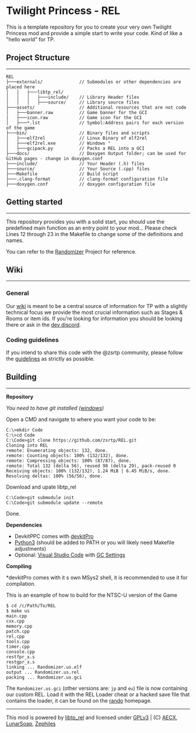 

# Twilight Princess - REL
This is a template repository for you to create your very own Twilight Princess mod and provide a simple start to write your code. Kind of like a "hello world" for TP.

## Project Structure
---
```
REL
├───externals/              // Submodules or other dependencies are placed here
│   │   ├───libtp_rel/
│   │   │   ├───include/    // Library Header files
│   │   │   ├───source/     // Library source files
├───assets/                 // Additional resources that are not code
│   ├───banner.raw          // Game banner for the GCI
|   ├───icon.raw            // Game icon for the GCI
│   ├───*.lst          	    // Symbol:Address pairs for each version of the game
├───bin/                    // Binary files and scripts
│   ├───elf2rel             // Linux Binary of elf2rel
│   ├───elf2rel.exe         // Windows "
│   ├───gcipack.py          // Packs a REL into a GCI
├───docs/                   // Doxygen Output folder; can be used for GitHub pages - change in doxygen.conf
├───include/                // Your Header (.h) files
├───source/                 // Your Source (.cpp) files
├───Makefile                // Build script
├───.clang-format           // clang-format configuration file
├───doxygen.conf            // doxygen configuration file
```

## Getting started
---
This repository provides you with a solid start, you should use the predefined main function as an entry point to your mod...
Please check Lines 12 through 23 in the Makefile to change some of the definitions and names.

You can refer to the [Randomizer](//github.com/zsrtp/Randomizer) Project for reference.

## Wiki
---
### General
Our [wiki](//wiki.zeldatp.net) is meant to be a central source of information for TP with a slightly technical focus we provide the most crucial information such as Stages & Rooms or item ids. If you're looking for information you should be looking there or ask in the [dev discord](//discord.gg/CsDF9hY).

### Coding guidelines
If you intend to share this code with the @zsrtp community, please follow the [guidelines](//wiki.zeldatp.net/Dev:Coding_Guidelines) as strictly as possible.

## Building
---
**Repository**

*You need to have git installed ([windows](https://git-scm.com/download/win))*

Open a CMD and navigate to where you want your code to be:
```
C:\>mkdir Code
C:\>cd Code
C:\Code>git clone https://github.com/zsrtp/REL.git
Cloning into REL
remote: Enumerating objects: 132, done.
remote: Counting objects: 100% (132/132), done.
remote: Compressing objects: 100% (87/87), done.
remote: Total 132 (delta 56), reused 98 (delta 29), pack-reused 0
Receiving objects: 100% (132/132), 1.24 MiB | 6.45 MiB/s, done.
Resolving deltas: 100% (56/56), done.
```
Download and upate libtp_rel
```
C:\Code>git submodule init
C:\Code>git submodule update --remote
```
Done.

**Dependencies**
  * DevkitPPC comes with [devkitPro](//github.com/devkitPro/installer/releases)
  * [Python3](//www.python.org/downloads) (should be added to PATH or you will likely need Makefile adjustments)
  * Optional: [Visual Studio Code](//code.visualstudio.com) with [GC Settings](//wiki.zeldatp.net/Dev:Visual_Studio_Code)

**Compiling**

*devkitPro comes with it
s own MSys2 shell, it is recommended to use it for compilation.

This is an example of how to build for the NTSC-U version of the Game
```
$ cd /c/Path/To/REL
$ make us
main.cpp
cxx.cpp
memory.cpp
patch.cpp
rel.cpp
tools.cpp
timer.cpp
console.cpp
restfpr_x.s
restgpr_x.s
linking ... Randomizer.us.elf
output ... Randomizer.us.rel
packing ... Randomizer.us.gci
```
The `Randomizer.us.gci` (other versions are: `jp` and `eu`) file is now containing our custom REL. Load it with the REL Loader cheat or a hacked save file that contains the loader, it can be found on the [rando](//rando.zeldatp.net) homepage.

---
This mod is powered by [libtp_rel](//github.com/zsrtp/libtp_rel) and licensed under [GPLv3](/LICENSE) | (C) [AECX](//github.com/AECX), [LunarSoap](//github.com/lunarsoap5), [Zephiles](//github.com/Zephiles)
